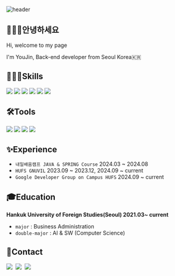 ![header](https://capsule-render.vercel.app/api?type=venom&color=auto&height=300&section=header&text=Welcome%20to%20My%20Page&fontSize=90)
## 🙋🏻‍♀️안녕하세요
<p>Hi, welcome to my page</p>
<p>I'm YouJin, Back-end developer from Seoul Korea🇰🇷</p>

## 👩🏻‍💻Skills
<p>
<img src="https://img.shields.io/badge/Java-ED8B00?style=for-the-badge&logo=openjdk&logoColor=white">
 <img src="https://img.shields.io/badge/Python-3776AB?style=for-the-badge&logo=python&logoColor=white">
  <img src="https://img.shields.io/badge/Spring-6DB33F?style=for-the-badge&logo=spring&logoColor=white">
  <img src="https://img.shields.io/badge/MySQL-005C84?style=for-the-badge&logo=mysql&logoColor=white">
  <img src="https://img.shields.io/badge/redis-%23DD0031.svg?&style=for-the-badge&logo=redis&logoColor=white"/>
  <img src="https://img.shields.io/badge/Amazon_AWS-FF9900?style=for-the-badge&logo=amazonaws&logoColor=whit"/>
</p>

## 🛠️Tools
<p>
<img src="https://img.shields.io/badge/github-181717?style=for-the-badge&logo=github&logoColor=white"/>
<img src="https://img.shields.io/badge/notion-000000?style=for-the-badge&logo=notion&logoColor=white"/>
<img src="https://img.shields.io/badge/slack-4A154B?style=for-the-badge&logo=slack&logoColor=white"/>
<img src="https://img.shields.io/badge/IntelliJ-000000?style=for-the-badge&logo=IntelliJ IDEA&logoColor=white"/>
</p>

## ✨Experience

- `내일배움캠프 JAVA & SPRING Course` 2024.03 ~ 2024.08
- `HUFS GNUVIL` 2023.09 ~ 2023.12, 2024.09 ~ current
- `Google Developer Group on Campus HUFS` 2024.09 ~ current

## 🎓Education
**<p>Hankuk University of Foreign Studies(Seoul) 2021.03~ current</p>**

- `major` : Business Administration
- `double-major` : AI & SW (Computer Science)

## 📱Contact
<p>
  <a href="https://velog.io/@chyj2108"><img src="https://img.shields.io/badge/Tech%20Blog-11B48A?style=flat-square&logo=Vimeo&logoColor=white&link=https://velog.io/@chyj2108"/></a>&nbsp
  <a href="https://www.instagram.com/eugene.yml/"><img src="https://img.shields.io/badge/Instagram-E4405F?style=flat-square&logo=Instagram&logoColor=white&link=https://www.instagram.com/eugene.yml/"/></a>&nbsp
  <a href="mailto:chmh3370@gmail.com"><img src="https://img.shields.io/badge/Gmail-d14836?style=flat-square&logo=Gmail&logoColor=white&link=chmh3370@gmail.com"/></a>

</p>
